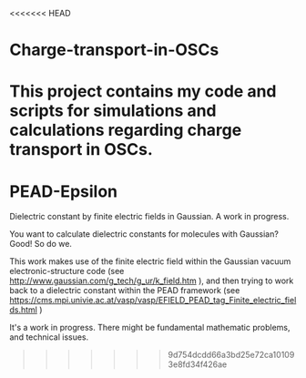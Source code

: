 <<<<<<< HEAD
# Charge-transport-in-OSCs

This project contains my code and scripts for simulations and calculations regarding charge transport in OSCs.
=======
# PEAD-Epsilon
Dielectric constant by finite electric fields in Gaussian. A work in progress.

You want to calculate dielectric constants for molecules with Gaussian? Good! So do we.

This work makes use of the finite electric field within the Gaussian vacuum electronic-structure code (see http://www.gaussian.com/g_tech/g_ur/k_field.htm ), and then trying to work back to a dielectric constant within the PEAD framework (see https://cms.mpi.univie.ac.at/vasp/vasp/EFIELD_PEAD_tag_Finite_electric_fields.html )

It's a work in progress. There might be fundamental mathematic problems, and technical issues.
>>>>>>> 9d754dcdd66a3bd25e72ca101093e8fd34f426ae
